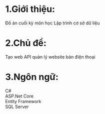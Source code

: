 # 1.Giới thiệu:
Đồ án cuối kỳ môn học Lập trình cơ sở dữ liệu
# 2.Chủ đề:
Tạo web API quản lý website bán điện thoại
# 3.Ngôn ngữ:
C#
<br>ASP.Net Core
<br>Entity Framework
<br>SQL Server 
